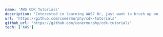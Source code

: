 ```yaml
---
name: 'AWS CDK Tutorials'
description: "Interested in learning AWS? Or, just want to brush up on your skills? If so, check out my examples repository packed with AWS CDK tutorials."
url: 'https://github.com/conermurphy/cdk-tutorials'
github_url: 'https://github.com/conermurphy/cdk-tutorials'
tech: ['AWS']
---
```

